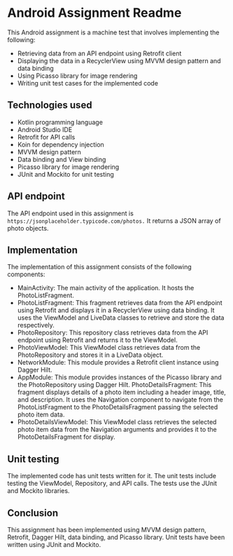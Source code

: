 # Android Assignment Readme
This Android assignment is a machine test that involves implementing the following:

- Retrieving data from an API endpoint using Retrofit client
- Displaying the data in a RecyclerView using MVVM design pattern and data binding
- Using Picasso library for image rendering
- Writing unit test cases for the implemented code
## Technologies used
- Kotlin programming language
- Android Studio IDE
- Retrofit for API calls
- Koin for dependency injection
- MVVM design pattern
- Data binding and View binding
- Picasso library for image rendering
- JUnit and Mockito for unit testing
## API endpoint
The API endpoint used in this assignment is `https://jsonplaceholder.typicode.com/photos.` It returns a JSON array of photo objects.

## Implementation
The implementation of this assignment consists of the following components:

- MainActivity: The main activity of the application. It hosts the PhotoListFragment.
- PhotoListFragment: This fragment retrieves data from the API endpoint using Retrofit and displays it in a RecyclerView using data binding. It uses the ViewModel and LiveData classes to retrieve and store the data respectively.
- PhotoRepository: This repository class retrieves data from the API endpoint using Retrofit and returns it to the ViewModel.
- PhotoViewModel: This ViewModel class retrieves data from the PhotoRepository and stores it in a LiveData object.
- NetworkModule: This module provides a Retrofit client instance using Dagger Hilt.
- AppModule: This module provides instances of the Picasso library and the PhotoRepository using Dagger Hilt.
PhotoDetailsFragment: This fragment displays details of a photo item including a header image, title, and description. It uses the Navigation component to navigate from the PhotoListFragment to the PhotoDetailsFragment passing the selected photo item data.
- PhotoDetailsViewModel: This ViewModel class retrieves the selected photo item data from the Navigation arguments and provides it to the PhotoDetailsFragment for display.

## Unit testing

The implemented code has unit tests written for it. The unit tests include testing the ViewModel, Repository, and API calls. The tests use the JUnit and Mockito libraries.

## Conclusion
This assignment has been implemented using MVVM design pattern, Retrofit, Dagger Hilt, data binding, and Picasso library. Unit tests have been written using JUnit and Mockito.